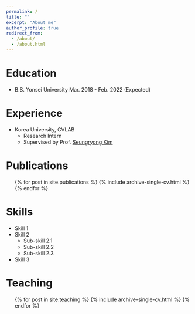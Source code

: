```yaml
---
permalink: /
title: ""
excerpt: "About me"
author_profile: true
redirect_from: 
  - /about/
  - /about.html
---
```


Education
======
* B.S. Yonsei University <span style="text-align:right;">Mar. 2018 - Feb. 2022 (Expected)</span>

Experience
======
* Korea University, CVLAB
  * Research Intern
  * Supervised by Prof. <a href="https://seungryong.github.io">Seungryong Kim</a>

Publications
======
  <ul>{% for post in site.publications %}
    {% include archive-single-cv.html %}
  {% endfor %}</ul>

Skills
======
* Skill 1
* Skill 2
  * Sub-skill 2.1
  * Sub-skill 2.2
  * Sub-skill 2.3
* Skill 3
  
Teaching
======
  <ul>{% for post in site.teaching %}
    {% include archive-single-cv.html %}
  {% endfor %}</ul>

